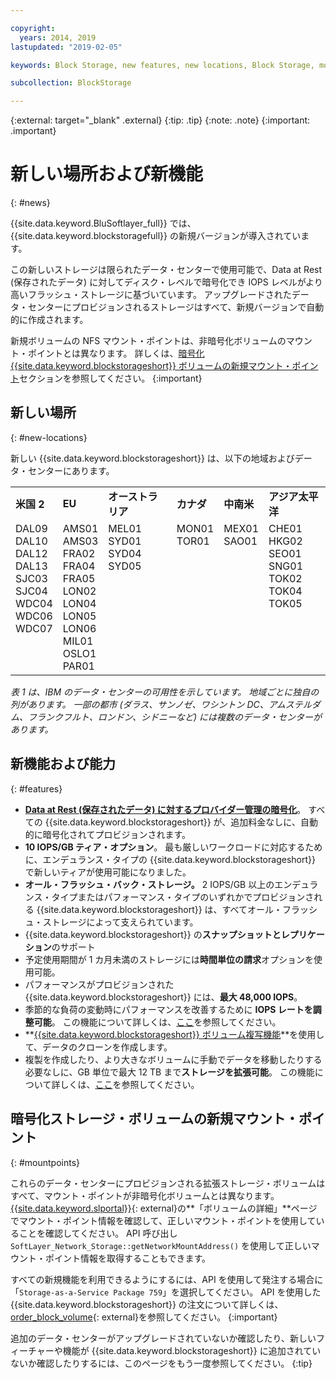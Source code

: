 ```yaml
---

copyright:
  years: 2014, 2019
lastupdated: "2019-02-05"

keywords: Block Storage, new features, new locations, Block Storage, mount point changes, select data centers, ISCSI,

subcollection: BlockStorage

---
```

{:external: target="_blank" .external}
{:tip: .tip}
{:note: .note}
{:important: .important}

# 新しい場所および新機能
{: #news}

{{site.data.keyword.BluSoftlayer_full}} では、{{site.data.keyword.blockstoragefull}} の新規バージョンが導入されています。

この新しいストレージは限られたデータ・センターで使用可能で、Data at Rest (保存されたデータ) に対してディスク・レベルで暗号化でき IOPS レベルがより高いフラッシュ・ストレージに基づいています。 アップグレードされたデータ・センターにプロビジョンされるストレージはすべて、新規バージョンで自動的に作成されます。

新規ボリュームの NFS マウント・ポイントは、非暗号化ボリュームのマウント・ポイントとは異なります。 詳しくは、[暗号化 {{site.data.keyword.blockstorageshort}} ボリュームの新規マウント・ポイント](#mountpoints)セクションを参照してください。
{:important}

## 新しい場所
{: #new-locations}

新しい {{site.data.keyword.blockstorageshort}} は、以下の地域およびデータ・センターにあります。
<table role="presentation">
  <tr>
    <td><strong>米国 2</strong></td>
    <td><strong>EU</strong></td>
    <td><strong>オーストラリア</strong></td>
    <td><strong>カナダ</strong></td>
    <td><strong>中南米</strong></td>
    <td><strong>アジア太平洋</strong></td>
  </tr>
  <tr>
    <td>DAL09<br />
	DAL10<br />
	DAL12<br />
	DAL13<br />
	SJC03<br />
        SJC04<br />
	WDC04<br />
	WDC06<br />
	WDC07<br />
	<br /><br /><br />
    </td>
    <td>AMS01<br />
        AMS03<br />
	FRA02<br />
	FRA04<br />
	FRA05<br />
	LON02<br />
	LON04<br />
	LON05<br />
	LON06<br />
	MIL01<br />
	OSLO1<br />
	PAR01<br />
    </td>
    <td>MEL01<br />
        SYD01<br />
        SYD04<br />
        SYD05<br />
        <br /><br /><br /><br /><br /><br /><br /><br />
    </td>
    <td>MON01<br />
        TOR01<br />
	<br /><br /><br /><br /><br /><br /><br /><br /><br /><br />
    </td>
    <td>MEX01<br />
        SAO01<br />
	<br /><br /><br /><br /><br /><br /><br /><br /><br /><br />
    </td>
    <td>CHE01<br />
        HKG02<br />
	SEO01<br />
	SNG01<br />
        TOK02<br />
	TOK04<br />
	TOK05<br />
	<br /><br /><br /><br /><br />
    </td>
  </tr>
</table>

*表 1 は、IBM のデータ・センターの可用性を示しています。 地域ごとに独自の列があります。 一部の都市 (ダラス、サンノゼ、ワシントン DC、アムステルダム、フランクフルト、ロンドン、シドニーなど) には複数のデータ・センターがあります。*

## 新機能および能力
{: #features}

- **[Data at Rest (保存されたデータ) に対するプロバイダー管理の暗号化](/docs/infrastructure/BlockStorage?topic=BlockStorage-encryption)**。
  すべての {{site.data.keyword.blockstorageshort}} が、追加料金なしに、自動的に暗号化されてプロビジョンされます。
- **10 IOPS/GB ティア・オプション**。
  最も厳しいワークロードに対応するために、エンデュランス・タイプの {{site.data.keyword.blockstorageshort}} で新しいティアが使用可能になりました。
- **オール・フラッシュ・バック・ストレージ。**
  2 IOPS/GB 以上のエンデュランス・タイプまたはパフォーマンス・タイプのいずれかでプロビジョンされる {{site.data.keyword.blockstorageshort}} は、すべてオール・フラッシュ・ストレージによって支えられています。
- {{site.data.keyword.blockstorageshort}} の**スナップショットとレプリケーション**のサポート
- 予定使用期間が 1 カ月未満のストレージには**時間単位の請求**オプションを使用可能。
- パフォーマンスがプロビジョンされた {{site.data.keyword.blockstorageshort}} には、**最大 48,000 IOPS**。
- 季節的な負荷の変動時にパフォーマンスを改善するために **IOPS レートを調整可能**。 この機能について詳しくは、[ここ](/docs/infrastructure/BlockStorage?topic=BlockStorage-adjustingIOPS)を参照してください。
- **[{{site.data.keyword.blockstorageshort}} ボリューム複写機能](/docs/infrastructure/BlockStorage?topic=BlockStorage-duplicatevolume)**を使用して、データのクローンを作成します。
- 複製を作成したり、より大きなボリュームに手動でデータを移動したりする必要なしに、GB 単位で最大 12 TB まで**ストレージを拡張可能**。 この機能について詳しくは、[ここ](/docs/infrastructure/BlockStorage?topic=BlockStorage-expandingcapacity)を参照してください。

## 暗号化ストレージ・ボリュームの新規マウント・ポイント
{: #mountpoints}

これらのデータ・センターにプロビジョンされる拡張ストレージ・ボリュームはすべて、マウント・ポイントが非暗号化ボリュームとは異なります。 [{{site.data.keyword.slportal}}](https://control.softlayer.com/){: external}の**「ボリュームの詳細」**ページでマウント・ポイント情報を確認して、正しいマウント・ポイントを使用していることを確認してください。 API 呼び出し `SoftLayer_Network_Storage::getNetworkMountAddress()` を使用して正しいマウント・ポイント情報を取得することもできます。

すべての新規機能を利用できるようにするには、API を使用して発注する場合に「`Storage-as-a-Service Package 759`」を選択してください。 API を使用した {{site.data.keyword.blockstorageshort}} の注文について詳しくは、[order_block_volume](https://softlayer-python.readthedocs.io/en/latest/api/managers/block/#SoftLayer.managers.block.BlockStorageManager.order_block_volume){: external}を参照してください。
{:important}

追加のデータ・センターがアップグレードされていないか確認したり、新しいフィーチャーや機能が {{site.data.keyword.blockstorageshort}} に追加されていないか確認したりするには、このページをもう一度参照してください。
{:tip}
